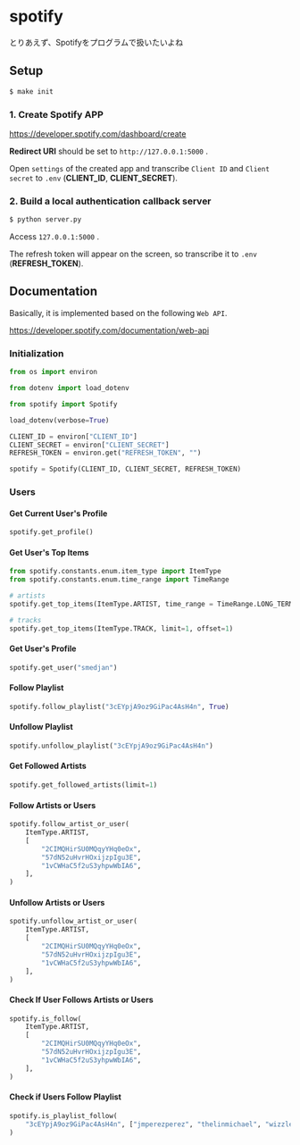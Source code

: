 # spotify

とりあえず、Spotifyをプログラムで扱いたいよね

## Setup

```bash
$ make init
```

### 1. Create Spotify APP

<https://developer.spotify.com/dashboard/create>

**Redirect URI** should be set to `http://127.0.0.1:5000` .

Open `settings` of the created app and transcribe `Client ID` and `Client secret` to `.env` (**CLIENT_ID**, **CLIENT_SECRET**).

### 2. Build a local authentication callback server

```bash
$ python server.py
```

Access `127.0.0.1:5000` .

The refresh token will appear on the screen, so transcribe it to `.env` (**REFRESH_TOKEN**).

## Documentation

Basically, it is implemented based on the following `Web API`.

<https://developer.spotify.com/documentation/web-api>

### Initialization

```python
from os import environ

from dotenv import load_dotenv

from spotify import Spotify

load_dotenv(verbose=True)

CLIENT_ID = environ["CLIENT_ID"]
CLIENT_SECRET = environ["CLIENT_SECRET"]
REFRESH_TOKEN = environ.get("REFRESH_TOKEN", "")

spotify = Spotify(CLIENT_ID, CLIENT_SECRET, REFRESH_TOKEN)
```

### Users

#### Get Current User's Profile

```python
spotify.get_profile()
```

#### Get User's Top Items

```python
from spotify.constants.enum.item_type import ItemType
from spotify.constants.enum.time_range import TimeRange

# artists
spotify.get_top_items(ItemType.ARTIST, time_range = TimeRange.LONG_TERM, limit=1)

# tracks
spotify.get_top_items(ItemType.TRACK, limit=1, offset=1)
```

#### Get User's Profile

```python
spotify.get_user("smedjan")
```

#### Follow Playlist

```python
spotify.follow_playlist("3cEYpjA9oz9GiPac4AsH4n", True)
```

#### Unfollow Playlist

```python
spotify.unfollow_playlist("3cEYpjA9oz9GiPac4AsH4n")
```

#### Get Followed Artists

```python
spotify.get_followed_artists(limit=1)
```

#### Follow Artists or Users

```python
spotify.follow_artist_or_user(
    ItemType.ARTIST,
    [
        "2CIMQHirSU0MQqyYHq0eOx",
        "57dN52uHvrHOxijzpIgu3E",
        "1vCWHaC5f2uS3yhpwWbIA6",
    ],
)
```

#### Unfollow Artists or Users

```python
spotify.unfollow_artist_or_user(
    ItemType.ARTIST,
    [
        "2CIMQHirSU0MQqyYHq0eOx",
        "57dN52uHvrHOxijzpIgu3E",
        "1vCWHaC5f2uS3yhpwWbIA6",
    ],
)
```

#### Check If User Follows Artists or Users

```python
spotify.is_follow(
    ItemType.ARTIST,
    [
        "2CIMQHirSU0MQqyYHq0eOx",
        "57dN52uHvrHOxijzpIgu3E",
        "1vCWHaC5f2uS3yhpwWbIA6",
    ],
)
```

#### Check if Users Follow Playlist

```python
spotify.is_playlist_follow(
    "3cEYpjA9oz9GiPac4AsH4n", ["jmperezperez", "thelinmichael", "wizzler"]
)
```
